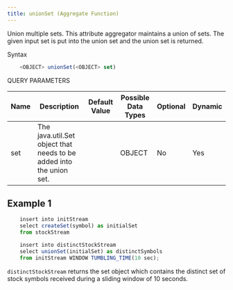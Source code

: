 ```yaml
---
title: unionSet (Aggregate Function)
---
```


Union multiple sets.  This attribute aggregator maintains a union of sets. The given input set is put into the union set and the union set is returned.

Syntax

```js
    <OBJECT> unionSet(<OBJECT> set)
```

QUERY PARAMETERS

| Name | Description                                                         | Default Value | Possible Data Types | Optional | Dynamic |
|------|---------------------------------------------------------------------|---------------|---------------------|----------|---------|
| set  | The java.util.Set object that needs to be added into the union set. |               | OBJECT              | No       | Yes     |

## Example 1

```js
    insert into initStream
    select createSet(symbol) as initialSet
    from stockStream

    insert into distinctStockStream
    select unionSet(initialSet) as distinctSymbols
    from initStream WINDOW TUMBLING_TIME(10 sec);
```

`distinctStockStream` returns the set object which contains the distinct set of stock symbols received during a sliding window of 10 seconds.